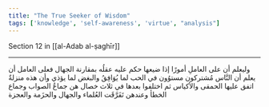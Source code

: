 ```yaml
---
title: "The True Seeker of Wisdom"
tags: ['knowledge', 'self-awareness', 'virtue', "analysis"]
---
```


 Section 12 in [[al-Adab al-ṣaghīr]]

---
وليعلم أن على العاملِ أمورًا إذا ضيعها حكم عليه عقلُه بمقارنة الجهال فعلى العامل أن يعلم أن النَّاس مُشتركون مستوُون في الحب لما يُوَافِقُ والبغض لما يؤذي وأن هذه منزلةٌ اتفق عليها الحمقى والأكياس ثم اختلفوا بعدها في ثلاث خصال هن جماعُ الصواب وجماع الخطأ وعندهن تَفَرَّقَت العُلماء والجهال والحزَمة والعجزة
